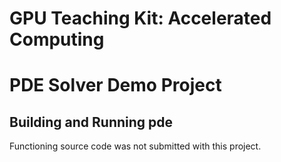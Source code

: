 # GPU Teaching Kit: Accelerated Computing
# PDE Solver Demo Project

## Building and Running pde

Functioning source code was not submitted with this project.
